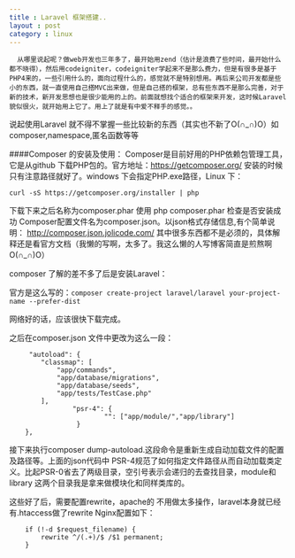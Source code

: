```yaml
---
title : Laravel 框架搭建..
layout : post
category : linux 
---   
```

      
      从哪里说起呢？做web开发也三年多了，最开始用zend（估计是浪费了些时间，最开始什么都不晓得），然后用codeigniter，codeigniter学起来不是那么费力，但是有很多是基于PHP4来的，一些引用什么的，面向过程什么的，感觉就不是特别想用。再后来公司开发都是些小的东西，就一直使用自己搭MVC出来做，但是自己搭的框架，总有些东西不是那么完善，对于新的技术，新开发思想也是很少能用的上的。前面就想找个适合的框架来开发，这时候Laravel貌似很火，就开始用上它了。用上了就是有中爱不释手的感觉。。    

  说起使用Laravel 就不得不掌握一些比较新的东西（其实也不新了O(∩_∩)O）如composer,namespace,匿名函数等等
  
####Composer 的安装及使用：
Composer是目前好用的PHP依赖包管理工具，它是从github 下载PHP包的。官方地址：https://getcomposer.org/
安装的时候只有注意路径就好了。windows 下会指定PHP.exe路径，Linux 下：    

    curl -sS https://getcomposer.org/installer | php
    
下载下来之后名称为composer.phar
使用 php composer.phar 检查是否安装成功
Composer配置文件名为composer.json。以json格式存储信息,有个简单说明：    http://composer.json.jolicode.com/
其中很多东西都不是必须的，具体解释还是看官方文档（我懒的写啊，太多了。我这么懒的人写博客简直是煎熬啊O(∩_∩)O）

composer 了解的差不多了后是安装Laravel：

 官方是这么写的：`composer create-project laravel/laravel your-project-name --prefer-dist`
 
 网络好的话，应该很快下载完成。
 
 之后在composer.json 文件中更改为这么一段：
 
         "autoload": {
        	"classmap": [
        		"app/commands",
        		"app/database/migrations",
        		"app/database/seeds",
        		"app/tests/TestCase.php"
        	],
                    "psr-4": {
                            "": ["app/module/","app/library"]
                     }
        },
接下来执行composer dump-autoload.这段命令是重新生成自动加载文件的配置及路径等。上面的json代码中
PSR-4规范了如何指定文件路径从而自动加载类定义。比起PSR-0省去了两级目录，空引号表示会递归的去查找目录，module和library
这两个目录我是拿来做模块化和同样类库的。

这些好了后，需要配置rewrite，apache的 不用做太多操作，laravel本身就已经有.htaccess做了rewrite
Nginx配置如下：

        if (!-d $request_filename) {
            rewrite ^/(.+)/$ /$1 permanent;
        }




      
      


 
